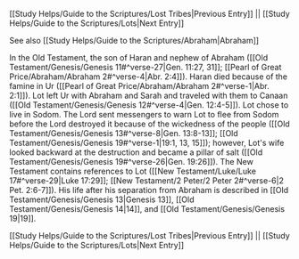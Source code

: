 [[Study Helps/Guide to the Scriptures/Lost Tribes|Previous Entry]]  ||  [[Study Helps/Guide to the Scriptures/Lots|Next Entry]]

 See also [[Study Helps/Guide to the Scriptures/Abraham|Abraham]]

 In the Old Testament, the son of Haran and nephew of Abraham ([[Old Testament/Genesis/Genesis 11#^verse-27|Gen. 11:27, 31]]; [[Pearl of Great Price/Abraham/Abraham 2#^verse-4|Abr. 2:4]]). Haran died because of the famine in Ur ([[Pearl of Great Price/Abraham/Abraham 2#^verse-1|Abr. 2:1]]). Lot left Ur with Abraham and Sarah and traveled with them to Canaan ([[Old Testament/Genesis/Genesis 12#^verse-4|Gen. 12:4-5]]). Lot chose to live in Sodom. The Lord sent messengers to warn Lot to flee from Sodom before the Lord destroyed it because of the wickedness of the people ([[Old Testament/Genesis/Genesis 13#^verse-8|Gen. 13:8-13]]; [[Old Testament/Genesis/Genesis 19#^verse-1|19:1, 13, 15]]); however, Lot's wife looked backward at the destruction and became a pillar of salt ([[Old Testament/Genesis/Genesis 19#^verse-26|Gen. 19:26]]). The New Testament contains references to Lot ([[New Testament/Luke/Luke 17#^verse-29|Luke 17:29]]; [[New Testament/2 Peter/2 Peter 2#^verse-6|2 Pet. 2:6-7]]). His life after his separation from Abraham is described in [[Old Testament/Genesis/Genesis 13|Genesis 13]], [[Old Testament/Genesis/Genesis 14|14]], and [[Old Testament/Genesis/Genesis 19|19]].

[[Study Helps/Guide to the Scriptures/Lost Tribes|Previous Entry]]  ||  [[Study Helps/Guide to the Scriptures/Lots|Next Entry]]